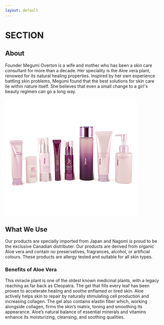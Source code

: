 ```yaml
---
layout: default
---
```


# SECTION

## About

Founder Megumi Overton is a wife and mother who has been a skin care consultant for more than a decade. Her speciality is the Aloe vera plant, renowed for its natural healing properties. Inspired by her own experience battling skin problems, Megumi found that the best solutions for skin care lie within nature itself. She believes that even a small change to a girl's beauty regimen can go a long way.

![Harmony Green Bottles](photos/products03.jpg)

## What We Use

Our products are specially imported from Japan and Nagomi is proud to be the exclusive Canadian distributer. Our products are derived from organic Aloe vera and contain no preservatives, fragrances, alcohol, or artificial colours. These products are allergy tested and suitable for all skin types.

### Benefits of Aloe Vera

This miracle plant is one of the oldest known medicinal plants, with a legacy reaching as far back as Cleopatra. The gel that fills every leaf has been proven to accelerate healing and soothe enflamed or tired skin. Aloe actively helps skin to repair by naturally stimulating cell production and increasing collagen. The gel also contains elastin fiber which, working alongside collagen, firms the skin’s matrix, toning and smoothing its appearance. Aloe’s natural balance of essential minerals and vitamins enhance its moisturizing, cleansing, and soothing qualities.

